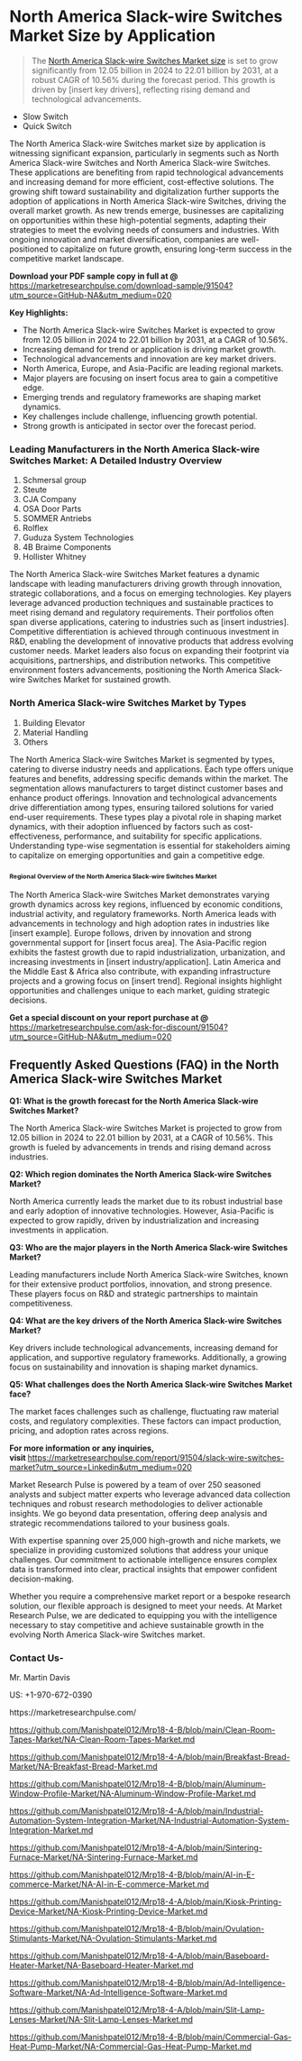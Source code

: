 <h1>North America Slack-wire Switches Market&nbsp;Size by Application</h1><blockquote><p>The <a href="https://marketresearchpulse.com/download-sample/91504?utm_source=GitHub-NA&amp;utm_medium=020">North America Slack-wire Switches Market size</a> is set to grow significantly from 12.05 billion in 2024 to 22.01 billion by 2031, at a robust CAGR of 10.56% during the forecast period. This growth is driven by [insert key drivers], reflecting rising demand and technological advancements.</p></blockquote><ul><li>Slow Switch<li> Quick Switch</li></ul><p>The North America Slack-wire Switches market size by application is witnessing significant expansion, particularly in segments such as North America Slack-wire Switches and North America Slack-wire Switches. These applications are benefiting from rapid technological advancements and increasing demand for more efficient, cost-effective solutions. The growing shift toward sustainability and digitalization further supports the adoption of applications in North America Slack-wire Switches, driving the overall market growth. As new trends emerge, businesses are capitalizing on opportunities within these high-potential segments, adapting their strategies to meet the evolving needs of consumers and industries. With ongoing innovation and market diversification, companies are well-positioned to capitalize on future growth, ensuring long-term success in the competitive market landscape.</p><p><strong>Download your PDF sample copy in full at @ </strong><a href="https://marketresearchpulse.com/download-sample/91504?utm_source=GitHub-NA&amp;utm_medium=020">https://marketresearchpulse.com/download-sample/91504?utm_source=GitHub-NA&amp;utm_medium=020</a></p><p><strong>Key Highlights: </strong></p><ul><li>The North America Slack-wire Switches Market is expected to grow from 12.05 billion in 2024 to 22.01 billion by 2031, at a CAGR of 10.56%.</li><li>Increasing demand for trend or application is driving market growth.</li><li>Technological advancements and innovation are key market drivers.</li><li>North America, Europe, and Asia-Pacific are leading regional markets.</li><li>Major players are focusing on insert focus area to gain a competitive edge.</li><li>Emerging trends and regulatory frameworks are shaping market dynamics.</li><li>Key challenges include challenge, influencing growth potential.</li><li>Strong growth is anticipated in sector over the forecast period.</li></ul><h3>Leading Manufacturers in the North America Slack-wire Switches Market: A Detailed Industry Overview</h3><ol><li>Schmersal group</li><li>Steute</li><li>CJA Company</li><li>OSA Door Parts</li><li>SOMMER Antriebs</li><li>Rolflex</li><li>Guduza System Technologies</li><li>4B Braime Components</li><li>Hollister Whitney</li></ol><div class="flex max-w-full flex-col flex-grow"><div class="min-h-8 text-message flex w-full flex-col items-end gap-2 whitespace-normal break-words [.text-message+&amp;]:mt-5" dir="auto" data-message-author-role="assistant" data-message-id="fd8432e4-4910-450d-b182-61b7bfb0a01f" data-message-model-slug="gpt-4o"><div class="flex w-full flex-col gap-1 empty:hidden first:pt-[3px]"><div class="markdown prose w-full break-words dark:prose-invert light"><p>The North America Slack-wire Switches Market features a dynamic landscape with leading manufacturers driving growth through innovation, strategic collaborations, and a focus on emerging technologies. Key players leverage advanced production techniques and sustainable practices to meet rising demand and regulatory requirements. Their portfolios often span diverse applications, catering to industries such as [insert industries]. Competitive differentiation is achieved through continuous investment in R&amp;D, enabling the development of innovative products that address evolving customer needs. Market leaders also focus on expanding their footprint via acquisitions, partnerships, and distribution networks. This competitive environment fosters advancements, positioning the North America Slack-wire Switches Market for sustained growth.</p></div></div></div></div><h3>North America Slack-wire Switches Market by Types</h3><ol><li>Building Elevator<li> Material Handling<li> Others</li></ol><div class="flex max-w-full flex-col flex-grow"><div class="min-h-8 text-message flex w-full flex-col items-end gap-2 whitespace-normal break-words [.text-message+&amp;]:mt-5" dir="auto" data-message-author-role="assistant" data-message-id="084470be-0bb7-4664-bddf-5156b4f41249" data-message-model-slug="gpt-4o-mini"><div class="flex w-full flex-col gap-1 empty:hidden first:pt-[3px]"><div class="markdown prose w-full break-words dark:prose-invert light"><p>The North America Slack-wire Switches Market is segmented by types, catering to diverse industry needs and applications. Each type offers unique features and benefits, addressing specific demands within the market. The segmentation allows manufacturers to target distinct customer bases and enhance product offerings. Innovation and technological advancements drive differentiation among types, ensuring tailored solutions for varied end-user requirements. These types play a pivotal role in shaping market dynamics, with their adoption influenced by factors such as cost-effectiveness, performance, and suitability for specific applications. Understanding type-wise segmentation is essential for stakeholders aiming to capitalize on emerging opportunities and gain a competitive edge.</p></div></div></div></div><h3><span style="font-size: 11px;">Regional Overview of the North America Slack-wire Switches Market</span></h3><div class="flex max-w-full flex-col flex-grow"><div class="min-h-8 text-message flex w-full flex-col items-end gap-2 whitespace-normal break-words [.text-message+&amp;]:mt-5" dir="auto" data-message-author-role="assistant" data-message-id="e9038762-ce64-4e30-91c9-9bd413514231" data-message-model-slug="gpt-4o-mini"><div class="flex w-full flex-col gap-1 empty:hidden first:pt-[3px]"><div class="markdown prose w-full break-words dark:prose-invert light"><p>The North America Slack-wire Switches Market demonstrates varying growth dynamics across key regions, influenced by economic conditions, industrial activity, and regulatory frameworks. North America leads with advancements in technology and high adoption rates in industries like [insert example]. Europe follows, driven by innovation and strong governmental support for [insert focus area]. The Asia-Pacific region exhibits the fastest growth due to rapid industrialization, urbanization, and increasing investments in [insert industry/application]. Latin America and the Middle East &amp; Africa also contribute, with expanding infrastructure projects and a growing focus on [insert trend]. Regional insights highlight opportunities and challenges unique to each market, guiding strategic decisions.</p></div></div></div></div><p><strong>Get a special discount on your report purchase at @ </strong><a href="https://marketresearchpulse.com/ask-for-discount/91504?utm_source=GitHub-NA&amp;utm_medium=020">https://marketresearchpulse.com/ask-for-discount/91504?utm_source=GitHub-NA&amp;utm_medium=020</a></p><h2>Frequently Asked Questions (FAQ) in the North America Slack-wire Switches Market</h2><p><strong>Q1: What is the growth forecast for the North America Slack-wire Switches Market?</strong></p><p>The North America Slack-wire Switches Market is projected to grow from 12.05 billion in 2024 to 22.01 billion by 2031, at a CAGR of 10.56%. This growth is fueled by advancements in trends and rising demand across industries.</p><p><strong>Q2: Which region dominates the North America Slack-wire Switches Market?</strong></p><p>North America currently leads the market due to its robust industrial base and early adoption of innovative technologies. However, Asia-Pacific is expected to grow rapidly, driven by industrialization and increasing investments in application.</p><p><strong>Q3: Who are the major players in the North America Slack-wire Switches Market?</strong></p><p>Leading manufacturers include North America Slack-wire Switches, known for their extensive product portfolios, innovation, and strong presence. These players focus on R&amp;D and strategic partnerships to maintain competitiveness.</p><p><strong>Q4: What are the key drivers of the North America Slack-wire Switches Market?</strong></p><p>Key drivers include technological advancements, increasing demand for application, and supportive regulatory frameworks. Additionally, a growing focus on sustainability and innovation is shaping market dynamics.</p><p><strong>Q5: What challenges does the North America Slack-wire Switches Market face?</strong></p><p>The market faces challenges such as challenge, fluctuating raw material costs, and regulatory complexities. These factors can impact production, pricing, and adoption rates across regions.</p><p><strong>For more information or any inquiries, visit&nbsp;</strong><a href="https://marketresearchpulse.com/report/91504/slack-wire-switches-market?utm_source=Linkedin&utm_medium=020">https://marketresearchpulse.com/report/91504/slack-wire-switches-market?utm_source=Linkedin&utm_medium=020</a></p><p>Market Research Pulse is powered by a team of over 250 seasoned analysts and subject matter experts who leverage advanced data collection techniques and robust research methodologies to deliver actionable insights. We go beyond data presentation, offering deep analysis and strategic recommendations tailored to your business goals.</p><p>With expertise spanning over 25,000 high-growth and niche markets, we specialize in providing customized solutions that address your unique challenges. Our commitment to actionable intelligence ensures complex data is transformed into clear, practical insights that empower confident decision-making.</p><p>Whether you require a comprehensive market report or a bespoke research solution, our flexible approach is designed to meet your needs. At Market Research Pulse, we are dedicated to equipping you with the intelligence necessary to stay competitive and achieve sustainable growth in the evolving North America Slack-wire Switches market.</p><h3><strong>Contact Us-</strong></h3><p>Mr. Martin Davis</p><p>US: +1-970-672-0390</p><p>https://marketresearchpulse.com/</p><p><a href="https://github.com/Manishpatel012/Mrp18-4-B/blob/main/Clean-Room-Tapes-Market/NA-Clean-Room-Tapes-Market.md">https://github.com/Manishpatel012/Mrp18-4-B/blob/main/Clean-Room-Tapes-Market/NA-Clean-Room-Tapes-Market.md</a></p><p><a href="https://github.com/Manishpatel012/Mrp18-4-A/blob/main/Breakfast-Bread-Market/NA-Breakfast-Bread-Market.md">https://github.com/Manishpatel012/Mrp18-4-A/blob/main/Breakfast-Bread-Market/NA-Breakfast-Bread-Market.md</a></p><p><a href="https://github.com/Manishpatel012/Mrp18-4-B/blob/main/Aluminum-Window-Profile-Market/NA-Aluminum-Window-Profile-Market.md">https://github.com/Manishpatel012/Mrp18-4-B/blob/main/Aluminum-Window-Profile-Market/NA-Aluminum-Window-Profile-Market.md</a></p><p><a href="https://github.com/Manishpatel012/Mrp18-4-A/blob/main/Industrial-Automation-System-Integration-Market/NA-Industrial-Automation-System-Integration-Market.md">https://github.com/Manishpatel012/Mrp18-4-A/blob/main/Industrial-Automation-System-Integration-Market/NA-Industrial-Automation-System-Integration-Market.md</a></p><p><a href="https://github.com/Manishpatel012/Mrp18-4-A/blob/main/Sintering-Furnace-Market/NA-Sintering-Furnace-Market.md">https://github.com/Manishpatel012/Mrp18-4-A/blob/main/Sintering-Furnace-Market/NA-Sintering-Furnace-Market.md</a></p><p><a href="https://github.com/Manishpatel012/Mrp18-4-B/blob/main/AI-in-E-commerce-Market/NA-AI-in-E-commerce-Market.md">https://github.com/Manishpatel012/Mrp18-4-B/blob/main/AI-in-E-commerce-Market/NA-AI-in-E-commerce-Market.md</a></p><p><a href="https://github.com/Manishpatel012/Mrp18-4-A/blob/main/Kiosk-Printing-Device-Market/NA-Kiosk-Printing-Device-Market.md">https://github.com/Manishpatel012/Mrp18-4-A/blob/main/Kiosk-Printing-Device-Market/NA-Kiosk-Printing-Device-Market.md</a></p><p><a href="https://github.com/Manishpatel012/Mrp18-4-B/blob/main/Ovulation-Stimulants-Market/NA-Ovulation-Stimulants-Market.md">https://github.com/Manishpatel012/Mrp18-4-B/blob/main/Ovulation-Stimulants-Market/NA-Ovulation-Stimulants-Market.md</a></p><p><a href="https://github.com/Manishpatel012/Mrp18-4-A/blob/main/Baseboard-Heater-Market/NA-Baseboard-Heater-Market.md">https://github.com/Manishpatel012/Mrp18-4-A/blob/main/Baseboard-Heater-Market/NA-Baseboard-Heater-Market.md</a></p><p><a href="https://github.com/Manishpatel012/Mrp18-4-B/blob/main/Ad-Intelligence-Software-Market/NA-Ad-Intelligence-Software-Market.md">https://github.com/Manishpatel012/Mrp18-4-B/blob/main/Ad-Intelligence-Software-Market/NA-Ad-Intelligence-Software-Market.md</a></p><p><a href="https://github.com/Manishpatel012/Mrp18-4-A/blob/main/Slit-Lamp-Lenses-Market/NA-Slit-Lamp-Lenses-Market.md">https://github.com/Manishpatel012/Mrp18-4-A/blob/main/Slit-Lamp-Lenses-Market/NA-Slit-Lamp-Lenses-Market.md</a></p><p><a href="https://github.com/Manishpatel012/Mrp18-4-B/blob/main/Commercial-Gas-Heat-Pump-Market/NA-Commercial-Gas-Heat-Pump-Market.md">https://github.com/Manishpatel012/Mrp18-4-B/blob/main/Commercial-Gas-Heat-Pump-Market/NA-Commercial-Gas-Heat-Pump-Market.md</a></p>
